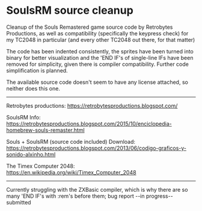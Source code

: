 # SoulsRM source cleanup
Cleanup of the Souls Remastered game source code by Retrobytes Productions, as well as compatibility (specifically the keypress check) for my TC2048 in particular (and every other TC2048 out there, for that matter)

The code has been indented consistently, the sprites have been turned into binary for better visualization and the 'END IF's of single-line IFs have been removed for simplicity, given there is compiler compatibility. Further code simplification is planned.

The available source code doesn't seem to have any license attached, so neither does this one.

------------------------------------------------------------------------------------------------------------------------------------

Retrobytes productions: https://retrobytesproductions.blogspot.com/

SoulsRM Info: https://retrobytesproductions.blogspot.com/2015/10/enciclopedia-homebrew-souls-remaster.html

Souls + SoulsRM (source code included) Download: https://retrobytesproductions.blogspot.com/2013/06/codigo-graficos-y-sonido-alxinho.html

The Timex Computer 2048: https://en.wikipedia.org/wiki/Timex_Computer_2048

--------------------------------------------------------------------------------------------------------------------------------------

Currently struggling with the ZXBasic compiler, which is why there are so many 'END IF's with :rem's before them; bug report --in progress-- submitted
